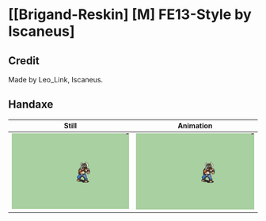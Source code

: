 # [\[Brigand-Reskin\] \[M\] FE13-Style by Iscaneus]

## Credit

Made by Leo_Link, Iscaneus.

## Handaxe

| Still | Animation |
| :---: | :-------: |
| ![Handaxe still](./Handaxe_000.png) | ![Handaxe animation](./Handaxe.gif) |
